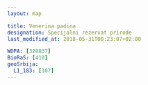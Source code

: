 ```yaml
---
layout: map

title: Venerina padina
designation: Specijalni rezervat prirode
last_modified_at: 2018-05-31T00:23:07+02:00

WDPA: [328837]
BioRaS: [410]
geoSrbija:
  L1_183: [107]
---
```

